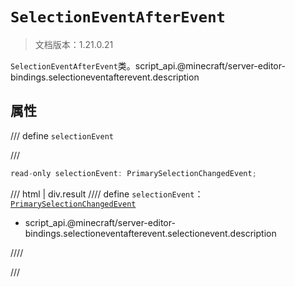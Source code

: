 # `SelectionEventAfterEvent`

> 文档版本：1.21.0.21

`SelectionEventAfterEvent`类。script_api.@minecraft/server-editor-bindings.selectioneventafterevent.description

## 属性

/// define
`selectionEvent`


///

```js
read-only selectionEvent: PrimarySelectionChangedEvent;
```

/// html | div.result
//// define
`selectionEvent`：[`PrimarySelectionChangedEvent`](./primaryselectionchangedevent.md)

- script_api.@minecraft/server-editor-bindings.selectioneventafterevent.selectionevent.description


////

///

